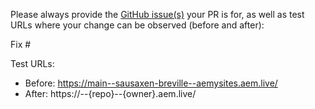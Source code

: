 Please always provide the [GitHub issue(s)](../issues) your PR is for, as well as test URLs where your change can be observed (before and after):

Fix #<gh-issue-id>

Test URLs:
- Before: https://main--sausaxen-breville--aemysites.aem.live/
- After: https://<branch>--{repo}--{owner}.aem.live/

